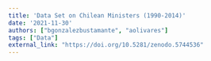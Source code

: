 ```yaml
---
title: 'Data Set on Chilean Ministers (1990-2014)'
date: '2021-11-30'
authors: ["bgonzalezbustamante", "aolivares"]
tags: ["Data"]
external_link: "https://doi.org/10.5281/zenodo.5744536"
---
```

